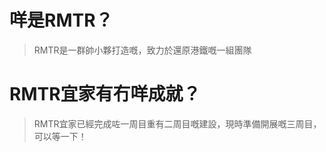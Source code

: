 # 咩是RMTR？

> RMTR是一群帥小夥打造嘅，致力於還原港鐵嘅一組團隊

# RMTR宜家有冇咩成就？

> RMTR宜家已經完成咗一周目重有二周目嘅建設，現時準備開展嘅三周目，可以等一下！
